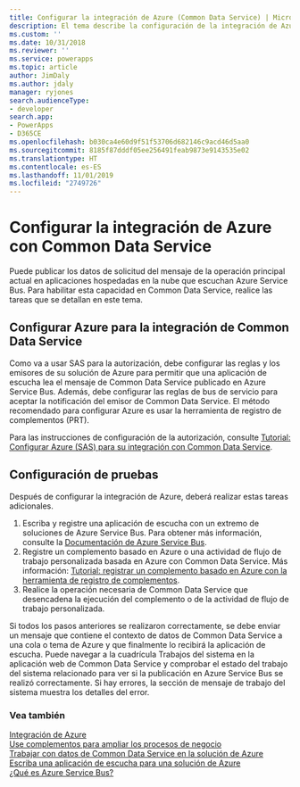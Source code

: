 ```yaml
---
title: Configurar la integración de Azure (Common Data Service) | Microsoft Docs
description: El tema describe la configuración de la integración de Azure con Common Data Service.
ms.custom: ''
ms.date: 10/31/2018
ms.reviewer: ''
ms.service: powerapps
ms.topic: article
author: JimDaly
ms.author: jdaly
manager: ryjones
search.audienceType:
- developer
search.app:
- PowerApps
- D365CE
ms.openlocfilehash: b030ca4e60d9f51f53706d682146c9acd46d5aa0
ms.sourcegitcommit: 8185f87dddf05ee256491feab9873e9143535e02
ms.translationtype: HT
ms.contentlocale: es-ES
ms.lasthandoff: 11/01/2019
ms.locfileid: "2749726"
---
```

# <a name="configure-azure-integration-with-common-data-service"></a>Configurar la integración de Azure con Common Data Service

Puede publicar los datos de solicitud del mensaje de la operación principal actual en aplicaciones hospedadas en la nube que escuchan Azure Service Bus. Para habilitar esta capacidad en Common Data Service, realice las tareas que se detallan en este tema.

## <a name="configure-azure-for-common-data-service-integration"></a>Configurar Azure para la integración de Common Data Service

Como va a usar SAS para la autorización, debe configurar las reglas y los emisores de su solución de Azure para permitir que una aplicación de escucha lea el mensaje de Common Data Service publicado en Azure Service Bus. Además, debe configurar las reglas de bus de servicio para aceptar la notificación del emisor de Common Data Service. El método recomendado para configurar Azure es usar la herramienta de registro de complementos (PRT).

Para las instrucciones de configuración de la autorización, consulte [Tutorial: Configurar Azure (SAS) para su integración con Common Data Service](walkthrough-configure-azure-sas-integration.md).

## <a name="test-configuration"></a>Configuración de pruebas

Después de configurar la integración de Azure, deberá realizar estas tareas adicionales.

1. Escriba y registre una aplicación de escucha con un extremo de soluciones de Azure Service Bus. Para obtener más información, consulte la [Documentación de Azure Service Bus](/azure/service-bus-messaging/service-bus-messaging-overview).
1. Registre un complemento basado en Azure o una actividad de flujo de trabajo personalizada basada en Azure con Common Data Service. Más información: [Tutorial: registrar un complemento basado en Azure con la herramienta de registro de complementos](walkthrough-register-azure-aware-plug-in-using-plug-in-registration-tool.md).
1. Realice la operación necesaria de Common Data Service que desencadena la ejecución del complemento o de la actividad de flujo de trabajo personalizada.

Si todos los pasos anteriores se realizaron correctamente, se debe enviar un mensaje que contiene el contexto de datos de Common Data Service a una cola o tema de Azure y que finalmente lo recibirá la aplicación de escucha. Puede navegar a la cuadrícula Trabajos del sistema en la aplicación web de Common Data Service y comprobar el estado del trabajo del sistema relacionado para ver si la publicación en Azure Service Bus se realizó correctamente. Si hay errores, la sección de mensaje de trabajo del sistema muestra los detalles del error.

### <a name="see-also"></a>Vea también

[Integración de Azure](azure-integration.md)<br />
[Use complementos para ampliar los procesos de negocio](plug-ins.md)<br />
[Trabajar con datos de Common Data Service en la solución de Azure](work-data-azure-solution.md)<br />
[Escriba una aplicación de escucha para una solución de Azure](write-listener-application-azure-solution.md)<br />
[¿Qué es Azure Service Bus?](/azure/service-bus-messaging/service-bus-messaging-overview)
